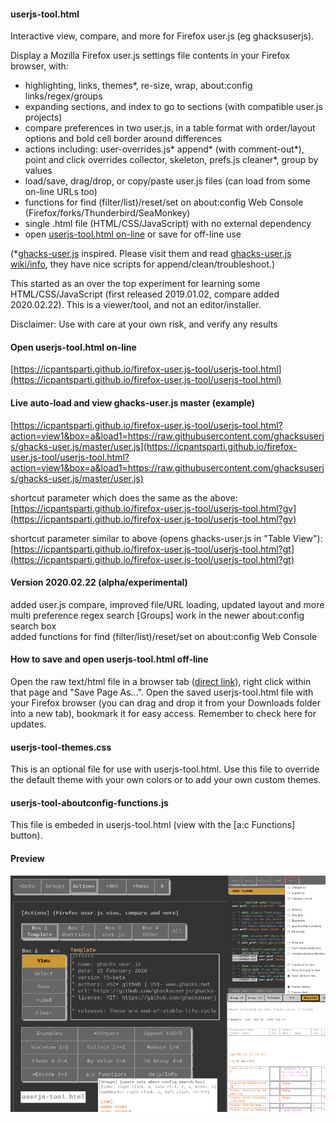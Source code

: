 #### userjs-tool.html

Interactive view, compare, and more for Firefox user.js (eg ghacksuserjs).

Display a Mozilla Firefox user.js settings file contents in your Firefox browser, with:
* highlighting, links, themes*, re-size, wrap, about:config links/regex/groups
* expanding sections, and index to go to sections (with compatible user.js projects)
* compare preferences in two user.js, in a table format with order/layout options and bold cell border around differences
* actions including: user-overrides.js* append* (with comment-out*), point and click overrides collector, skeleton, prefs.js cleaner*, group by values
* load/save, drag/drop, or copy/paste user.js files (can load from some on-line URLs too)
* functions for find (filter/list)/reset/set on about:config Web Console (Firefox/forks/Thunderbird/SeaMonkey)
* single .html file (HTML/CSS/JavaScript) with no external dependency
* open [userjs-tool.html on-line](https://icpantsparti.github.io/firefox-user.js-tool/userjs-tool.html) or save for off-line use

(*[ghacks-user.js](https://github.com/ghacksuserjs/ghacks-user.js) inspired.  Please visit them and read [ghacks-user.js wiki/info](https://github.com/ghacksuserjs/ghacks-user.js/wiki), they have nice scripts for append/clean/troubleshoot.)

This started as an over the top experiment for learning some HTML/CSS/JavaScript (first released 2019.01.02, compare added 2020.02.22).  This is a viewer/tool, and not an editor/installer.

Disclaimer: Use with care at your own risk, and verify any results

#### Open userjs-tool.html on-line
[https://icpantsparti.github.io/firefox-user.js-tool/userjs-tool.html](https://icpantsparti.github.io/firefox-user.js-tool/userjs-tool.html)

#### Live auto-load and view ghacks-user.js master (example)
[https://icpantsparti.github.io/firefox-user.js-tool/userjs-tool.html?action=view1&box=a&load1=https://raw.githubusercontent.com/ghacksuserjs/ghacks-user.js/master/user.js](https://icpantsparti.github.io/firefox-user.js-tool/userjs-tool.html?action=view1&box=a&load1=https://raw.githubusercontent.com/ghacksuserjs/ghacks-user.js/master/user.js)

shortcut parameter which does the same as the above:<br>[https://icpantsparti.github.io/firefox-user.js-tool/userjs-tool.html?gv](https://icpantsparti.github.io/firefox-user.js-tool/userjs-tool.html?gv)

shortcut parameter similar to above (opens ghacks-user.js in "Table View"):<br>[https://icpantsparti.github.io/firefox-user.js-tool/userjs-tool.html?gt](https://icpantsparti.github.io/firefox-user.js-tool/userjs-tool.html?gt)

#### Version 2020.02.22 (alpha/experimental)
added user.js compare, improved file/URL loading, updated layout and more<br>
multi preference regex search [Groups] work in the newer about:config search box<br>
added functions for find (filter/list)/reset/set on about:config Web Console

#### How to save and open userjs-tool.html off-line
Open the raw text/html file in a browser tab ([direct link](https://raw.githubusercontent.com/icpantsparti/firefox-user.js-tool/master/userjs-tool.html)), right click within that page and "Save Page As...".  Open the saved userjs-tool.html file with your Firefox browser (you can drag and drop it from your Downloads folder into a new tab), bookmark it for easy access.  Remember to check here for updates.

#### userjs-tool-themes.css
This is an optional file for use with userjs-tool.html.  Use this file to override the default theme with your own colors or to add your own custom themes.

#### userjs-tool-aboutconfig-functions.js
This file is embeded in userjs-tool.html (view with the [a:c Functions] button).

#### Preview
![](/images/userjs-tool.png)
